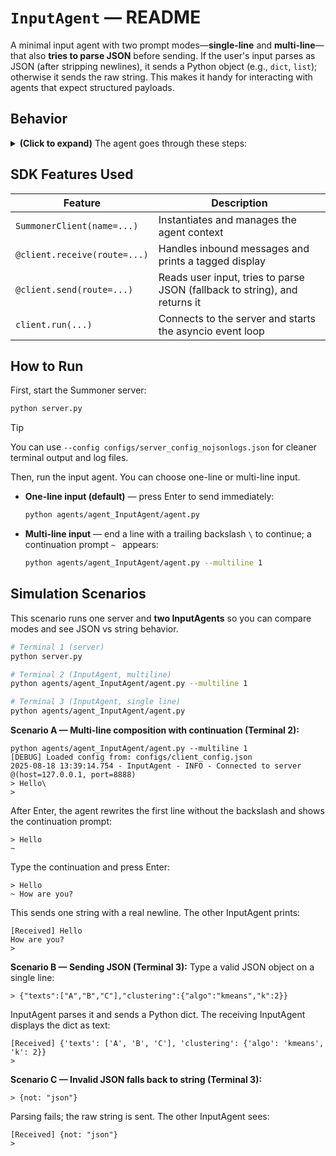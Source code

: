 # `InputAgent` — README

A minimal input agent with two prompt modes—**single-line** and **multi-line**—that also **tries to parse JSON** before sending. If the user's input parses as JSON (after stripping newlines), it sends a Python object (e.g., `dict`, `list`); otherwise it sends the raw string. This makes it handy for interacting with agents that expect structured payloads.

## Behavior

<details>
<summary><b>(Click to expand)</b> The agent goes through these steps:</summary>
<br>

1. On startup, the agent parses the CLI argument `--multiline 0|1` to select the input mode.

   * Default is one-line input using `ainput("> ")`.
   * Multi-line uses `multi_ainput("> ", "~ ", "\\")` with backslash continuation.

2. When a message arrives (`@client.receive(route="")`), the handler:

   * extracts `content` when the inbound payload is a dict with a `"content"` field; otherwise uses the raw message,
   * prints `[From server]` when the text starts with `"Warning:"`, or `[Received]` otherwise,
   * redraws a primary prompt indicator `> ` on the next line.

3. When sending (`@client.send(route="")`), the agent:

   * reads one line with `ainput("> ")` or multi-line with `multi_ainput("> ", "~ ", "\\")`,
   * attempts `json.loads(content.replace("\n", ""))`; if parsing succeeds, the resulting Python object is sent,
   * if parsing fails, the raw string is sent as-is.

4. The client runs continuously via `client.run(...)` until interrupted (Ctrl+C).

</details>

## SDK Features Used

| Feature                      | Description                                                                |
| ---------------------------- | -------------------------------------------------------------------------- |
| `SummonerClient(name=...)`   | Instantiates and manages the agent context                                 |
| `@client.receive(route=...)` | Handles inbound messages and prints a tagged display                       |
| `@client.send(route=...)`    | Reads user input, tries to parse JSON (fallback to string), and returns it |
| `client.run(...)`            | Connects to the server and starts the asyncio event loop                   |

## How to Run

First, start the Summoner server:

```bash
python server.py
```

> [!TIP]
> You can use `--config configs/server_config_nojsonlogs.json` for cleaner terminal output and log files.

Then, run the input agent. You can choose one-line or multi-line input.

* **One-line input (default)** — press Enter to send immediately:

  ```bash
  python agents/agent_InputAgent/agent.py
  ```

* **Multi-line input** — end a line with a trailing backslash `\` to continue; a continuation prompt `~ ` appears:

  ```bash
  python agents/agent_InputAgent/agent.py --multiline 1
  ```

## Simulation Scenarios

This scenario runs one server and **two InputAgents** so you can compare modes and see JSON vs string behavior.

```bash
# Terminal 1 (server)
python server.py

# Terminal 2 (InputAgent, multiline)
python agents/agent_InputAgent/agent.py --multiline 1

# Terminal 3 (InputAgent, single line)
python agents/agent_InputAgent/agent.py
```

**Scenario A — Multi-line composition with continuation (Terminal 2):**

```
python agents/agent_InputAgent/agent.py --multiline 1
[DEBUG] Loaded config from: configs/client_config.json
2025-08-18 13:39:14.754 - InputAgent - INFO - Connected to server @(host=127.0.0.1, port=8888)
> Hello\
> 
```

After Enter, the agent rewrites the first line without the backslash and shows the continuation prompt:

```
> Hello
~ 
```

Type the continuation and press Enter:

```
> Hello
~ How are you?
```

This sends one string with a real newline. The other InputAgent prints:

```
[Received] Hello
How are you?
> 
```

**Scenario B — Sending JSON (Terminal 3):**
Type a valid JSON object on a single line:

```
> {"texts":["A","B","C"],"clustering":{"algo":"kmeans","k":2}}
```

InputAgent parses it and sends a Python dict. The receiving InputAgent displays the dict as text:

```
[Received] {'texts': ['A', 'B', 'C'], 'clustering': {'algo': 'kmeans', 'k': 2}}
> 
```

**Scenario C — Invalid JSON falls back to string (Terminal 3):**

```
> {not: "json"}
```

Parsing fails; the raw string is sent. The other InputAgent sees:

```
[Received] {not: "json"}
> 
```

